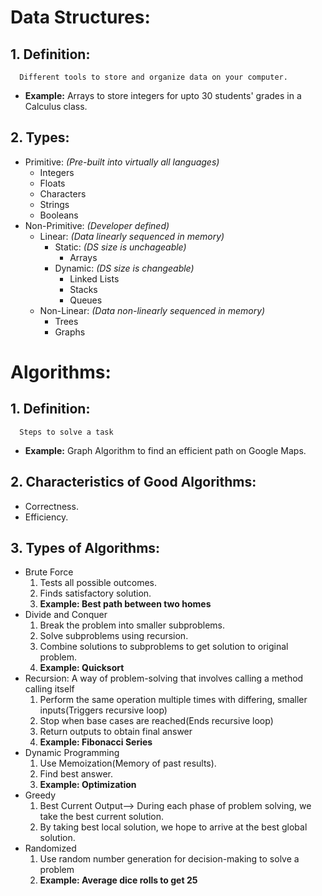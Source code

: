 # Data Structures:
   ## 1. Definition: 
      Different tools to store and organize data on your computer.
   - **Example:** Arrays to store integers for upto 30 students' grades in a Calculus class.
   ## 2. Types:
   - Primitive: *(Pre-built into virtually all languages)*
      - Integers
      - Floats
      - Characters
      - Strings
      - Booleans
   - Non-Primitive: *(Developer defined)*
      - Linear: *(Data linearly sequenced in memory)*
         - Static: *(DS size is unchageable)*
            - Arrays
         - Dynamic: *(DS size is changeable)*
            - Linked Lists
            - Stacks
            - Queues
      - Non-Linear: *(Data non-linearly sequenced in memory)*
         - Trees
         - Graphs
      

# Algorithms:
 ## 1. Definition: 
      Steps to solve a task
   - **Example:** Graph Algorithm to find an efficient path on Google Maps.
 ## 2. Characteristics of Good Algorithms:
   - Correctness.
   - Efficiency.
 ## 3. Types of Algorithms:
   - Brute Force
      1. Tests all possible outcomes.
      2. Finds satisfactory solution.
      3. **Example: Best path between two homes**
   - Divide and Conquer
      1. Break the problem into smaller subproblems.
      2. Solve subproblems using recursion.
      3. Combine solutions to subproblems to get solution to original problem.
      4. **Example: Quicksort**
   - Recursion: A way of problem-solving that involves calling a method calling itself
      1. Perform the same operation multiple times with differing, smaller inputs(Triggers recursive loop)
      2. Stop when base cases are reached(Ends recursive loop)
      3. Return outputs to obtain final answer
      4. **Example: Fibonacci Series**
   - Dynamic Programming
      1. Use Memoization(Memory of past results).
      2. Find best answer.
      3. **Example: Optimization**
   - Greedy
      1. Best Current Output--> During each phase of problem solving, we take the best current solution.
      2. By taking best local solution, we hope to arrive at the best global solution.
   - Randomized
      1. Use random number generation for decision-making to solve a problem
      2. **Example: Average dice rolls to get 25**
